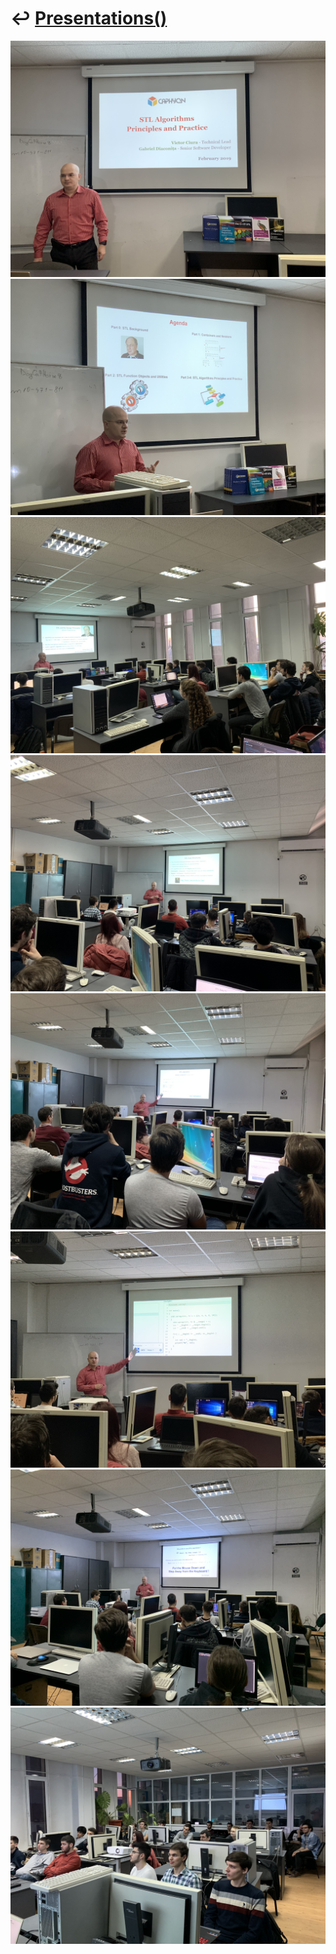 # ↩️ [Presentations()](https://cpp-red-lion.github.io/presentations/list.html)

![](IMG_3472.JPEG)  
![](IMG_3475.JPEG)  
![](IMG_3478.JPEG)  
![](IMG_3483.JPEG)  
![](IMG_3493.JPEG)  
![](IMG_3497.JPEG)  
![](IMG_3499.JPEG)  
![](IMG_4678.JPEG)  
